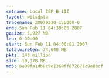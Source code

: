 ```yaml
---
setname: Local ISP B-III
layout: witsdata
tracename: 20070210-150000-0
end: Sun Feb 11 04:30:00 2007
gzsize: 5,927 MB
len: 0:30:00
start: Sun Feb 11 04:00:01 2007
totalwirelen: 74,048 MB
pkts: 143 million
size: 10,378 MB
md5: 8a89fa1db0c9e1360ff072671c9e8bcf
---
```

